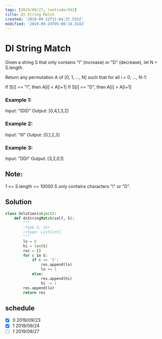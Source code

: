 ```yaml
---
tags: [2019/09/27, leetcode/942]
title: DI String Match
created: '2019-09-22T11:04:37.555Z'
modified: '2019-09-24T05:00:14.324Z'
---
```


# DI String Match

Given a string S that only contains "I" (increase) or "D" (decrease), let N = S.length.

Return any permutation A of [0, 1, ..., N] such that for all i = 0, ..., N-1:

If S[i] == "I", then A[i] < A[i+1]
If S[i] == "D", then A[i] > A[i+1]


### Example 1:

Input: "IDID"
Output: [0,4,1,3,2]

### Example 2:

Input: "III"
Output: [0,1,2,3]

### Example 3:

Input: "DDI"
Output: [3,2,0,1]


## Note:

1 <= S.length <= 10000
S only contains characters "I" or "D".

## Solution

```python
class Solution(object):
    def diStringMatch(self, S):
        """
        :type S: str
        :rtype: List[int]
        """
        lo = 0
        hi = len(S)
        res = []
        for c in S:
            if c == 'I':
                res.append(lo)
                lo += 1
            else:
                res.append(hi)
                hi -= 1
        res.append(lo)
        return res
```

## schedule

* [x] 0 2019/09/23
* [x] 1 2019/09/24
* [ ] 1 2019/09/27
